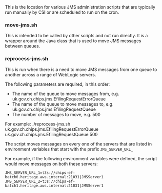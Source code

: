 
This is the location for various JMS administration scripts that are typically run manually by CSI or are scheduled to run on the cron.

### move-jms.sh
This is intended to be called by other scripts and not run directly.  It is a wrapper around the Java class that is used to move JMS messages between queues.


### reprocess-jms.sh

This is run when there is a need to move JMS messages from one queue to another across a range of WebLogic servers.

The following parameters are required, in this order:

- The name of the queue to move messages from, e.g. uk.gov.ch.chips.jms.EfilingRequestErrorQueue
- The name of the queue to move messages to, e.g. uk.gov.ch.chips.jms.EfilingRequestQueue
- The number of messages to move, e.g. 500 

For example:
./reprocess-jms.sh uk.gov.ch.chips.jms.EfilingRequestErrorQueue uk.gov.ch.chips.jms.EfilingRequestQueue 500

The script moves messages on every one of the servers that are listed in environment variables that start with the prefix `JMS_SERVER_URL_`

For example, if the following environment variables were defined, the script would move messages on both these servers:

    JMS_SERVER_URL_1=t3s://chips-ef-batch0.heritage.aws.internal:21031|JMSServer1
    JMS_SERVER_URL_2=t3s://chips-ef-batch1.heritage.aws.internal:21031|JMSServer1


